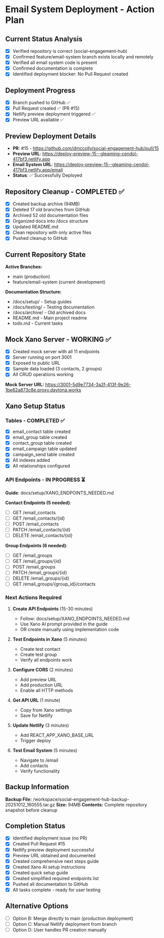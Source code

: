 # Email System Deployment - Action Plan

## Current Status Analysis
- [x] Verified repository is correct (social-engagement-hub)
- [x] Confirmed feature/email-system branch exists locally and remotely
- [x] Verified all email system code is present
- [x] Confirmed documentation is complete
- [x] Identified deployment blocker: No Pull Request created

## Deployment Progress
- [x] Branch pushed to GitHub ✅
- [x] Pull Request created ✅ (PR #15)
- [x] Netlify preview deployment triggered ✅
- [x] Preview URL available ✅

## Preview Deployment Details
- **PR**: #15 - https://github.com/dmccolly/social-engagement-hub/pull/15
- **Preview URL**: https://deploy-preview-15--gleaming-cendol-417bf3.netlify.app
- **Email System URL**: https://deploy-preview-15--gleaming-cendol-417bf3.netlify.app/email
- **Status**: ✅ Successfully Deployed

## Repository Cleanup - COMPLETED ✅
- [x] Created backup archive (94MB)
- [x] Deleted 17 old branches from GitHub
- [x] Archived 52 old documentation files
- [x] Organized docs into /docs structure
- [x] Updated README.md
- [x] Clean repository with only active files
- [x] Pushed cleanup to GitHub

## Current Repository State
**Active Branches:**
- main (production)
- feature/email-system (current development)

**Documentation Structure:**
- /docs/setup/ - Setup guides
- /docs/testing/ - Testing documentation
- /docs/archive/ - Old archived docs
- README.md - Main project readme
- todo.md - Current tasks

## Mock Xano Server - WORKING ✅
- [x] Created mock server with all 11 endpoints
- [x] Server running on port 3001
- [x] Exposed to public URL
- [x] Sample data loaded (3 contacts, 2 groups)
- [x] All CRUD operations working

**Mock Server URL:** https://3001-5d9e7734-3a2f-413f-9e26-1be62a873c8e.proxy.daytona.works

## Xano Setup Status

### Tables - COMPLETED ✅
- [x] email_contact table created
- [x] email_group table created
- [x] contact_group table created
- [x] email_campaign table updated
- [x] campaign_send table created
- [x] All indexes added
- [x] All relationships configured

### API Endpoints - IN PROGRESS ⏳
**Guide**: docs/setup/XANO_ENDPOINTS_NEEDED.md

**Contact Endpoints (5 needed)**:
- [ ] GET /email_contacts
- [ ] GET /email_contacts/{id}
- [ ] POST /email_contacts
- [ ] PATCH /email_contacts/{id}
- [ ] DELETE /email_contacts/{id}

**Group Endpoints (6 needed)**:
- [ ] GET /email_groups
- [ ] GET /email_groups/{id}
- [ ] POST /email_groups
- [ ] PATCH /email_groups/{id}
- [ ] DELETE /email_groups/{id}
- [ ] GET /email_groups/{group_id}/contacts

### Next Actions Required

1. **Create API Endpoints** (15-30 minutes)
   - Follow: docs/setup/XANO_ENDPOINTS_NEEDED.md
   - Use Xano AI prompt provided in the guide
   - OR create manually using implementation code

2. **Test Endpoints in Xano** (5 minutes)
   - Create test contact
   - Create test group
   - Verify all endpoints work

3. **Configure CORS** (2 minutes)
   - Add preview URL
   - Add production URL
   - Enable all HTTP methods

4. **Get API URL** (1 minute)
   - Copy from Xano settings
   - Save for Netlify

5. **Update Netlify** (3 minutes)
   - Add REACT_APP_XANO_BASE_URL
   - Trigger deploy

6. **Test Email System** (5 minutes)
   - Navigate to /email
   - Add contacts
   - Verify functionality

## Backup Information
**Backup File:** /workspace/social-engagement-hub-backup-20251012_160555.tar.gz
**Size:** 94MB
**Contents:** Complete repository snapshot before cleanup

## Completion Status
- [x] Identified deployment issue (no PR)
- [x] Created Pull Request #15
- [x] Netlify preview deployment successful
- [x] Preview URL obtained and documented
- [x] Created comprehensive next steps guide
- [x] Created Xano AI setup instructions
- [x] Created quick setup guide
- [x] Created simplified required endpoints list
- [x] Pushed all documentation to GitHub
- [x] All tasks complete - ready for user testing

## Alternative Options
- [ ] Option B: Merge directly to main (production deployment)
- [ ] Option C: Manual Netlify deployment from branch
- [ ] Option D: User handles PR creation manually
